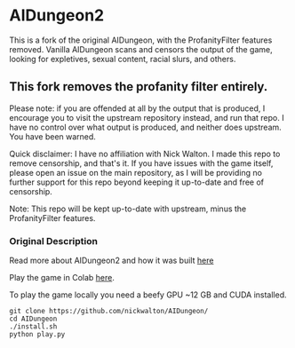 # AIDungeon2

This is a fork of the original AIDungeon, with the ProfanityFilter features removed. Vanilla AIDungeon scans and censors the output of the game, looking for expletives, sexual content, racial slurs, and others.

## This fork removes the profanity filter entirely.

Please note: if you are offended at all by the output that is produced, I encourage you to visit the upstream repository instead, and run that repo. I have no control over what output is produced, and neither does upstream. You have been warned.

Quick disclaimer: I have no affiliation with Nick Walton. I made this repo to remove censorship, and that's it. If you have issues with the game itself, please open an issue on the main repository, as I will be providing no further support for this repo beyond keeping it up-to-date and free of censorship.

Note: This repo will be kept up-to-date with upstream, minus the ProfanityFilter features.


### Original Description

Read more about AIDungeon2 and how it was built [here](https://pcc.cs.byu.edu/2019/11/21/ai-dungeon-2-creating-infinitely-generated-text-adventures-with-deep-learning-language-models/)

Play the game in Colab [here](http://www.aidungeon.io).

To play the game locally you need a beefy GPU ~12 GB and CUDA installed.
```
git clone https://github.com/nickwalton/AIDungeon/
cd AIDungeon
./install.sh
python play.py
```

